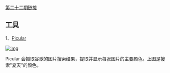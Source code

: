 [第二十二期链接](https://github.com/ruanyf/weekly/blob/master/docs/issue-22.md)
## 工具
1、[Picular](https://picular.co/)

[![img](https://camo.githubusercontent.com/1103aeb860ebabbb6a95f2b5937bd1cf8e5a7f3d7a34eb191f74841980501d46/68747470733a2f2f7777772e77616e67626173652e636f6d2f626c6f67696d672f61737365742f3230313830392f6267323031383039313432312e6a7067)](https://camo.githubusercontent.com/1103aeb860ebabbb6a95f2b5937bd1cf8e5a7f3d7a34eb191f74841980501d46/68747470733a2f2f7777772e77616e67626173652e636f6d2f626c6f67696d672f61737365742f3230313830392f6267323031383039313432312e6a7067)

Picular 会抓取谷歌的图片搜索结果，提取并显示每张图片的主要颜色。上图是搜索"夏天"的颜色。

